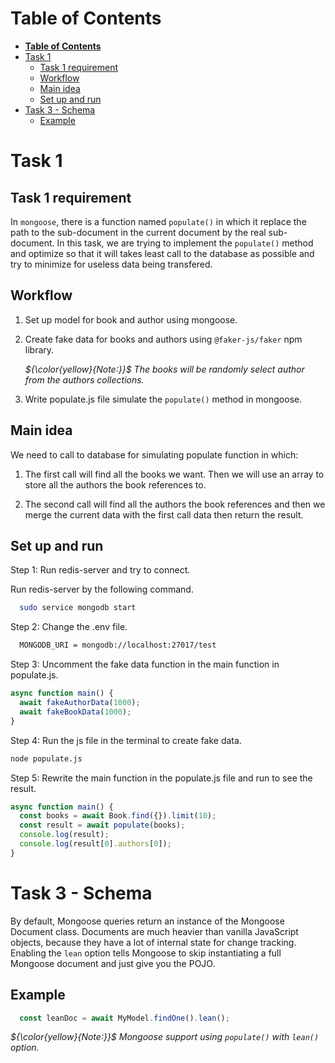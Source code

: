<!-- TABLE OF CONTENTS -->
# **Table of Contents**

- [**Table of Contents**](#table-of-contents)
- [Task 1](#task-1)
  - [Task 1 requirement](#task-1-requirement)
  - [Workflow](#workflow)
  - [Main idea](#main-idea)
  - [Set up and run](#set-up-and-run)
- [Task 3 - Schema](#task-3---schema)
  - [Example](#example)

# Task 1

## Task 1 requirement

In ``mongoose``, there is a function named ``populate()`` in which it replace the path to the sub-document in the current document by the real sub-document. In this task, we are trying to implement the ``populate()`` method and optimize so that it will takes least call to the database as possible and try to minimize for useless data being transfered.

## Workflow

1. Set up model for book and author using mongoose.

2. Create fake data for books and authors using ``@faker-js/faker`` npm library.

    _${\color{yellow}{Note:}}$ The books will be randomly select author from the authors collections._

3. Write populate.js file simulate the ``populate()`` method in mongoose.

## Main idea

We need to call to database for simulating populate function in which:

1. The first call will find all the books we want. Then we will use an array to store all the authors the book references to.

2. The second call will find all the authors the book references and then we merge the current data with the first call data then return the result.

## Set up and run

Step 1: Run redis-server and try to connect.

Run redis-server by the following command.

```bash
  sudo service mongodb start
```

Step 2: Change the .env file.

```bash
  MONGODB_URI = mongodb://localhost:27017/test
```

Step 3: Uncomment the fake data function in the main function in populate.js.

```js
async function main() {
  await fakeAuthorData(1000);
  await fakeBookData(1000);
}
```

Step 4: Run the js file in the terminal to create fake data.

```bash
node populate.js
```

Step 5: Rewrite the main function in the populate.js file and run to see the result.

```js
async function main() {
  const books = await Book.find({}).limit(10);
  const result = await populate(books);
  console.log(result);
  console.log(result[0].authors[0]);
}
```

# Task 3 - Schema

By default, Mongoose queries return an instance of the Mongoose Document class. Documents are much heavier than vanilla JavaScript objects, because they have a lot of internal state for change tracking. Enabling the ``lean`` option tells Mongoose to skip instantiating a full Mongoose document and just give you the POJO.

## Example

  ```js
    const leanDoc = await MyModel.findOne().lean();
  ```

_${\color{yellow}{Note:}}$ Mongoose support using ``populate()`` with ``lean()`` option._
